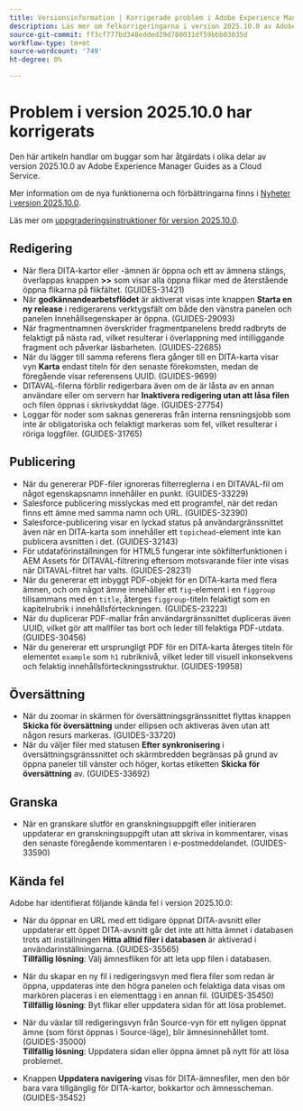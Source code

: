 ```yaml
---
title: Versionsinformation | Korrigerade problem i Adobe Experience Manager Guides, version 2025.10.0
description: Läs mer om felkorrigeringarna i version 2025.10.0 av Adobe Experience Manager Guides as a Cloud Service.
source-git-commit: ff3cf777bd348edded29d780031df59bbb03035d
workflow-type: tm+mt
source-wordcount: '749'
ht-degree: 0%

---
```


# Problem i version 2025.10.0 har korrigerats

Den här artikeln handlar om buggar som har åtgärdats i olika delar av version 2025.10.0 av Adobe Experience Manager Guides as a Cloud Service.

Mer information om de nya funktionerna och förbättringarna finns i [Nyheter i version 2025.10.0](whats-new-2025-10-0.md).

Läs mer om [uppgraderingsinstruktioner för version 2025.10.0](upgrade-instructions-2025-10-0.md).

## Redigering

- När flera DITA-kartor eller -ämnen är öppna och ett av ämnena stängs, överlappas knappen **>>** som visar alla öppna flikar med de återstående öppna flikarna på flikfältet. (GUIDES-31421)
- När **godkännandearbetsflödet** är aktiverat visas inte knappen **Starta en ny release** i redigerarens verktygsfält om både den vänstra panelen och panelen Innehållsegenskaper är öppna. (GUIDES-29093)
- När fragmentnamnen överskrider fragmentpanelens bredd radbryts de felaktigt på nästa rad, vilket resulterar i överlappning med intilliggande fragment och påverkar läsbarheten. (GUIDES-22685)
- När du lägger till samma referens flera gånger till en DITA-karta visar vyn **Karta** endast titeln för den senaste förekomsten, medan de föregående visar referensens UUID. (GUIDES-9699)
- DITAVAL-filerna förblir redigerbara även om de är låsta av en annan användare eller om servern har **Inaktivera redigering utan att låsa filen** och filen öppnas i skrivskyddat läge. (GUIDES-27754)
- Loggar för noder som saknas genereras från interna rensningsjobb som inte är obligatoriska och felaktigt markeras som fel, vilket resulterar i röriga loggfiler. (GUIDES-31765)


## Publicering

- När du genererar PDF-filer ignoreras filterreglerna i en DITAVAL-fil om något egenskapsnamn innehåller en punkt. (GUIDES-33229)
- Salesforce publicering misslyckas med ett programfel, när det redan finns ett ämne med samma namn och URL. (GUIDES-32390)
- Salesforce-publicering visar en lyckad status på användargränssnittet även när en DITA-karta som innehåller ett `topichead`-element inte kan publicera avsnitten i det. (GUIDES-32143)
- För utdataförinställningen för HTML5 fungerar inte sökfilterfunktionen i AEM Assets för DITAVAL-filtrering eftersom motsvarande filer inte visas när DITAVAL-filtret har valts. (GUIDES-28231)
- När du genererar ett inbyggt PDF-objekt för en DITA-karta med flera ämnen, och om något ämne innehåller ett `fig`-element i en `figgroup` tillsammans med en `title`, återges `figgroup`-titeln felaktigt som en kapitelrubrik i innehållsförteckningen. (GUIDES-23223)
- När du duplicerar PDF-mallar från användargränssnittet dupliceras även UUID, vilket gör att mallfiler tas bort och leder till felaktiga PDF-utdata. (GUIDES-30456)
- När du genererar ett ursprungligt PDF för en DITA-karta återges titeln för elementet `example` som `h1` rubriknivå, vilket leder till visuell inkonsekvens och felaktig innehållsförteckningsstruktur. (GUIDES-19958)

## Översättning

- När du zoomar in skärmen för översättningsgränssnittet flyttas knappen **Skicka för översättning** under ellipsen och aktiveras även utan att någon resurs markeras. (GUIDES-33720)
- När du väljer filer med statusen **Efter synkronisering** i översättningsgränssnittet och skärmbredden begränsas på grund av öppna paneler till vänster och höger, kortas etiketten **Skicka för översättning** av. (GUIDES-33692)

## Granska

- När en granskare slutför en granskningsuppgift eller initieraren uppdaterar en granskningsuppgift utan att skriva in kommentarer, visas den senaste föregående kommentaren i e-postmeddelandet. (GUIDES-33590)

## Kända fel

Adobe har identifierat följande kända fel i version 2025.10.0:

- När du öppnar en URL med ett tidigare öppnat DITA-avsnitt eller uppdaterar ett öppet DITA-avsnitt går det inte att hitta ämnet i databasen trots att inställningen **Hitta alltid filer i databasen** är aktiverad i användarinställningarna. (GUIDES-35565)<br>**Tillfällig lösning**: Välj ämnesfliken för att leta upp filen i databasen.

- När du skapar en ny fil i redigeringsvyn med flera filer som redan är öppna, uppdateras inte den högra panelen och felaktiga data visas om markören placeras i en elementtagg i en annan fil. (GUIDES-35450)<br>**Tillfällig lösning**: Byt flikar eller uppdatera sidan för att lösa problemet.

- När du växlar till redigeringsvyn från Source-vyn för ett nyligen öppnat ämne (som först öppnas i Source-läge), blir ämnesinnehållet tomt. (GUIDES-35000)<br>**Tillfällig lösning**: Uppdatera sidan eller öppna ämnet på nytt för att lösa problemet.

- Knappen **Uppdatera navigering** visas för DITA-ämnesfiler, men den bör bara vara tillgänglig för DITA-kartor, bokkartor och ämnesscheman. (GUIDES-35452)






